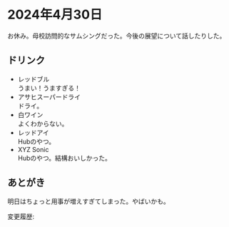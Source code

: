 # 2024年4月30日

お休み。母校訪問的なサムシングだった。今後の展望について話したりした。

## ドリンク

- レッドブル  
うまい！うますぎる！
- アサヒスーパードライ  
ドライ。
- 白ワイン  
よくわからない。
- レッドアイ  
Hubのやつ。
- XYZ Sonic  
Hubのやつ。結構おいしかった。

## あとがき

明日はちょっと用事が増えすぎてしまった。やばいかも。

変更履歴:  
